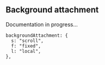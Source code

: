## Background attachment

Documentation in progress...

```
backgroundAttachment: {
  s: "scroll",
  f: "fixed",
  l: "local",
},
```